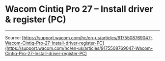 # Wacom Cintiq Pro 27 – Install driver & register (PC)



---
Source: [https://support.wacom.com/hc/en-us/articles/9175508769047-Wacom-Cintiq-Pro-27-Install-driver-register-PC](https://support.wacom.com/hc/en-us/articles/9175508769047-Wacom-Cintiq-Pro-27-Install-driver-register-PC)
